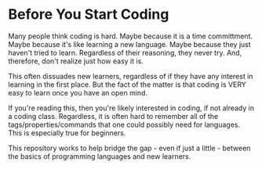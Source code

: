 # Before You Start Coding
Many people think coding is hard. Maybe because it is a time committment. Maybe because it's like learning a new language. Maybe because they just haven't tried to learn. Regardless of their reasoning, they never try. And, therefore, don't realize just how easy it is.

This often dissuades new learners, regardless of if they have any interest in learning in the first place. But the fact of the matter is that coding is VERY easy to learn once you have an open mind.

If you're reading this, then you're likely interested in coding, if not already in a coding class. Regardless, it is often hard to remember all of the tags/properties/commands that one could possibly need for languages. This is especially true for beginners.

This repository works to help bridge the gap - even if just a little - between the basics of programming languages and new learners.